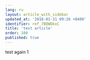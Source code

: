 ```yaml
---
lang: ru
layout: article_with_sidebar
updated_at: '2018-01-31 09:26 +0400'
identifier: ref_7BOWDkxC
title: 'test article'
order: 100
published: true
---
```

test again 1